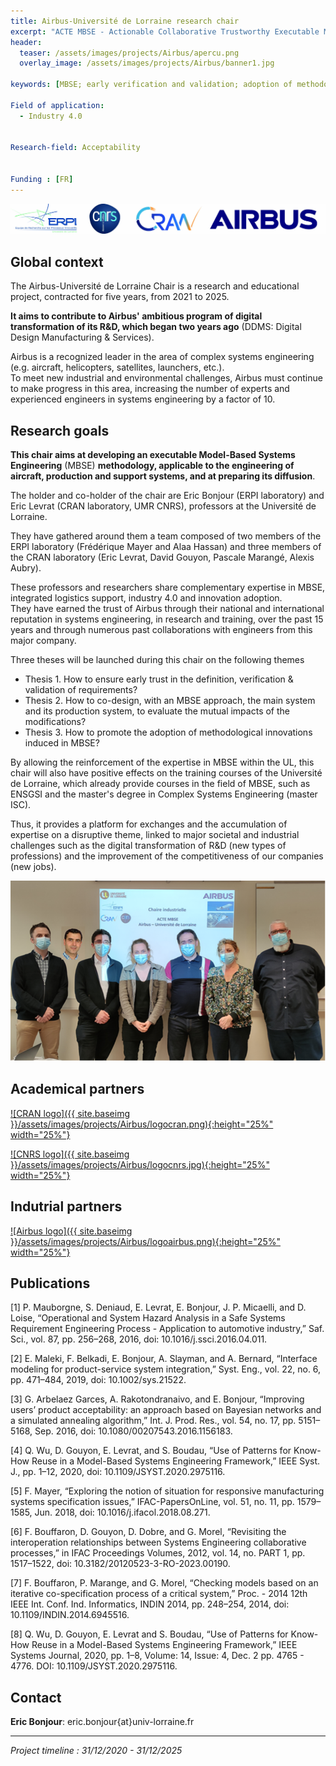 ```yaml
---
title: Airbus-Université de Lorraine research chair 
excerpt: "ACTE MBSE - Actionable Collaborative Trustworthy Executable Model-Based Systems Engineering"
header:
  teaser: /assets/images/projects/Airbus/apercu.png
  overlay_image: /assets/images/projects/Airbus/banner1.jpg

keywords: [MBSE; early verification and validation; adoption of methodological innovations]

Field of application:
  - Industry 4.0
 

Research-field: Acceptability


Funding : [FR]
---
```


![Logo acteurs de la chaire](/assets/images/projects/Airbus/Logos.jpg) 


## Global context

The Airbus-Université de Lorraine Chair is a research and educational project, contracted for five years, from 2021 to 2025.  

**It aims to contribute to Airbus' ambitious program of digital transformation of its R&D, which began two years ago** (DDMS: Digital Design Manufacturing & Services).  

Airbus is a recognized leader in the area of complex systems engineering (e.g. aircraft, helicopters, satellites, launchers, etc.).  
To meet new industrial and environmental challenges, Airbus must continue to make progress in this area, increasing the number of experts and experienced engineers in systems engineering by a factor of 10.

## Research goals

**This chair aims at developing an executable Model-Based Systems Engineering** (MBSE) **methodology, applicable to the engineering of aircraft, production and support systems, and at preparing its diffusion**.  

The holder and co-holder of the chair are Eric Bonjour (ERPI laboratory) and Eric Levrat (CRAN laboratory, UMR CNRS), professors at the Université de Lorraine.  

They have gathered around them a team composed of two members of the ERPI laboratory (Frédérique Mayer and Alaa Hassan) and three members of the CRAN laboratory (Eric Levrat, David Gouyon, Pascale Marangé, Alexis Aubry).    

These professors and researchers share complementary expertise in MBSE, integrated logistics support, industry 4.0 and innovation adoption.  
They have earned the trust of Airbus through their national and international reputation in systems engineering, in research and training, over the past 15 years and through numerous past collaborations with engineers from this major company.   

Three theses will be launched during this chair on the following themes

- Thesis 1. How to ensure early trust in the definition, verification & validation of requirements?
- Thesis 2. How to co-design, with an MBSE approach, the main system and its production system, to evaluate the mutual impacts of the modifications?
- Thesis 3. How to promote the adoption of methodological innovations induced in MBSE?

By allowing the reinforcement of the expertise in MBSE within the UL, this chair will also have positive effects on the training courses of the Université de Lorraine, which already provide courses in the field of MBSE, such as ENSGSI and the master's degree in Complex Systems Engineering (master ISC).  

Thus, it provides a platform for exchanges and the accumulation of expertise on a disruptive theme, linked to major societal and industrial challenges such as the digital transformation of R&D (new types of professions) and the improvement of the competitiveness of our companies (new jobs).



![Research chair team](/assets/images/projects/Airbus/Equipe.png)


## Academical partners  

<a href="http://www.cran.univ-lorraine.fr">![CRAN logo]({{ site.baseimg }}/assets/images/projects/Airbus/logocran.png){:height="25%" width="25%"}</a>

<a href="http://www.cran.univ-lorraine.fr">![CNRS logo]({{ site.baseimg }}/assets/images/projects/Airbus/logocnrs.jpg){:height="25%" width="25%"}</a>

## Indutrial partners 

<a href="https://www.airbus.com">![Airbus logo]({{ site.baseimg }}/assets/images/projects/Airbus/logoairbus.png){:height="25%" width="25%"}</a>


## Publications  

[1] P. Mauborgne, S. Deniaud, E. Levrat, E. Bonjour, J. P. Micaelli, and D. Loise, “Operational and System Hazard Analysis in a Safe Systems Requirement Engineering Process - Application to automotive industry,” Saf. Sci., vol. 87, pp. 256–268, 2016, doi: 10.1016/j.ssci.2016.04.011.  

[2] E. Maleki, F. Belkadi, E. Bonjour, A. Slayman, and A. Bernard, “Interface modeling for product-service system integration,” Syst. Eng., vol. 22, no. 6, pp. 471–484, 2019, doi: 10.1002/sys.21522.  

[3] G. Arbelaez Garces, A. Rakotondranaivo, and E. Bonjour, “Improving users’ product acceptability: an approach based on Bayesian networks and a simulated annealing algorithm,” Int. J. Prod. Res., vol. 54, no. 17, pp. 5151–5168, Sep. 2016, doi: 10.1080/00207543.2016.1156183.  

[4] Q. Wu, D. Gouyon, E. Levrat, and S. Boudau, “Use of Patterns for Know-How Reuse in a Model-Based Systems Engineering Framework,” IEEE Syst. J., pp. 1–12, 2020, doi: 10.1109/JSYST.2020.2975116.  

[5]  F. Mayer, “Exploring the notion of situation for responsive manufacturing systems specification issues,” IFAC-PapersOnLine, vol. 51, no. 11, pp. 1579–1585, Jun. 2018, doi: 10.1016/j.ifacol.2018.08.271.  

[6] F. Bouffaron, D. Gouyon, D. Dobre, and G. Morel, “Revisiting the interoperation relationships between Systems Engineering collaborative processes,” in IFAC Proceedings Volumes, 2012, vol. 14, no. PART 1, pp. 1517–1522, doi: 10.3182/20120523-3-RO-2023.00190.  

[7] F. Bouffaron, P. Marange, and G. Morel, “Checking models based on an iterative co-specification process of a critical system,” Proc. - 2014 12th IEEE Int. Conf. Ind. Informatics, INDIN 2014, pp. 248–254, 2014, doi: 10.1109/INDIN.2014.6945516.  

[8]  Q. Wu, D. Gouyon, E. Levrat and S. Boudau, “Use of Patterns for Know-How Reuse in a Model-Based Systems Engineering Framework,” IEEE Systems Journal, 2020, pp. 1–8, Volume: 14, Issue: 4, Dec. 2 pp.  4765 - 4776. DOI: 10.1109/JSYST.2020.2975116.  




## Contact  

**Eric Bonjour**: eric.bonjour{at}univ-lorraine.fr

----------

*Project timeline : 31/12/2020 - 31/12/2025*